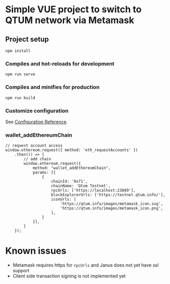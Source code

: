 # Simple VUE project to switch to QTUM network via Metamask

## Project setup
```
npm install
```

### Compiles and hot-reloads for development
```
npm run serve
```

### Compiles and minifies for production
```
npm run build
```

### Customize configuration
See [Configuration Reference](https://cli.vuejs.org/config/).

### wallet_addEthereumChain
```
// request account access
window.ethereum.request({ method: 'eth_requestAccounts' })
    .then(() => {
        // add chain
        window.ethereum.request({
            method: "wallet_addEthereumChain",
            params: [{
                {
                    chainId: '0x71',
                    chainName: 'Qtum Testnet',
                    rpcUrls: ['https://localhost:23889'],
                    blockExplorerUrls: ['https://testnet.qtum.info/'],
                    iconUrls: [
                        'https://qtum.info/images/metamask_icon.svg',
                        'https://qtum.info/images/metamask_icon.png',
                    ],
                }
            }],
        }
    });
```

# Known issues
- Metamask requires https for `rpcUrls` and Janus does not yet have ssl support
- Client side transaction signing is not implemented yet

